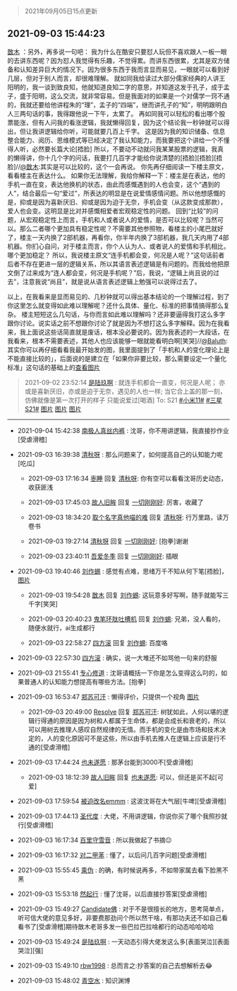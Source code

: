 > 2021年09月05日15点更新
<link rel="stylesheet" href="https://cdn.jsdelivr.net/gh/taotie6/sampleJSON@main/css/photo_show.css">


 ## 2021-09-03 15:44:23 

 [㪚木](https://www.coolapk.com/feed/29736894?shareKey=MzYzZDI4MTZmMWIyNjEzMmNjN2Q~) ：另外，再多说一句吧：
我为什么在酷安只要怼人玩但不喜欢跟人一板一眼的去讲东西呢？因为怼人我觉得有乐趣，不觉得累。而讲东西很累，尤其是双方储备和认知差异巨大的情况下。因为很多东西于我而言显而易见，一眼就可以看到好几层，但对于别人而言，却很难理解。<!--break-->
就如同我给读过大部分儒家经典的人讲王阳明的，我一谈到致良知，他就知道良知二字的意思，并知道这发于孔子，成于孟子，盛于阳明，这么交流，就非常容易。但是我面对的如果是一个对儒学一窍不通的，我就还要给他讲程朱的“理”，孟子的“四端”，继而讲孔子的“知”，明明跟明白人三两句话的事，我得跟他说一下午，太累了。
再如同我可以轻松的看出哪个股票能涨，但有人问我的看涨逻辑，我就懒得回复，因为这个结论我一秒钟就可以得出，但让我讲逻辑给你听，可能就要几百上千字。
这是因为我的知识储备、信息整合能力、阅历、思维模式等已经决定了我认知能力，而我要把这个讲给一个不懂得人听，必然要长篇大论[捂脸]
所以，不要动不动就问我某某股票的逻辑，我真的懒得讲，你十几个字的问话，我要打几百字才能给你说清楚的[捂脸][捂脸][捂脸]//<a class="feed-link-uname" href="/u/㪚木">@㪚木</a>:其实是可以比较的，这个一会再说。
你先再仔细阅读一下楼主原文，看看楼主在表达什么。
如果你无法理解，我给你解释一下：楼主是在表达，他的手机一直在变，表达他换机的状态，由此而感慨遇到的人也会变，这个“遇到的人”，结合最后一句“爱过”，所表达的明显是在说爱情感情问题。所以他想感慨的是，抑或是因为喜新厌旧、抑或是因为迫于无奈，手机会变（从这款变成那款），爱人也会变。这明显是比对并感慨相爱者宏观稳定性的问题。
回到“比较”的问题，从宏观稳定性上而言，手机和人或者说人的爱情，是否可以比较呢？当然可以。那么二者哪个更加具有稳定性呢？不需要其他参照物，看楼主的小尾巴就好了，楼主一天内换了2部机器，再看你，你半年内换了3部机器，我几天内用了4部机器。你扪心自问，对于楼主而言，你个人认为人、或者说人的爱情和手机相比，哪个更加稳定？
所以，我说楼主原文“连手机都会变，何况是人呢？”这句话前者后者不存在更进一层的逻辑关系，所以其语言表述逻辑是有问题的。而我给他把原文倒了过来成为“连人都会变，何况是手机呢？”后，我说，“逻辑上尚且说的过去”，注意我说“尚且”，就是说从语言表述逻辑上勉强可以说得过去了。

以上，在我看来是显而易见的、几秒钟就可以得出基本结论的一个理解过程，到了你这里怎么就变得如此难以理解呢？还什么具体、量化、标准的把事情搞得那么复杂。
楼主短短这么几句话，与你而言如此难以理解吗？还非要逼得我打这么多字跟你讨论。说实话之前不想跟你讨论了就是因为不想打这么多字解释。因为在我看来，我上面说这些话简直就是废话，根本没必要说的。因为我表述的一大段话，在我看来，根本不需要表述，其他人也应该能够一眼就能看明白啊[笑哭]//<a class="feed-link-uname" href="/u/Baluth">@Baluth</a>:其实你可以再仔细看看我最开始发的图，我里面提到了「手机和人的变化理论上是不能直接比较的」，后面说的是建立在「如果你非要比较，那么需要设定一个量化标准」这句话的基础上的<a class="feed-forward-pic" href="http://image.coolapk.com/feed/2021/0903/15/1081091_da1c0fbc_3275_0383@1080x1076.jpeg">查看图片</a> 

<div class="album">
</div>

> 2021-09-02 23:52:14 
> [是陆玖啊](https://www.coolapk.com/feed/29724165?shareKey=ODEwMTk5YzhlMjdhNjEzMmNjN2Q~) : 就连手机都会一直变，何况是人呢； 亦或是喜新厌旧，亦或是迫于无奈，遇见的人也一样; 当它合上盖的那一刻，仿佛就像是第一次打开的样子 只能说爱过[喝酒]  To: S21 <a class="feed-link-tag" href="/t/小米11?type=0">#小米11#</a> <a class="feed-link-tag" href="/t/三星S21?type=0">#三星S21#</a> 
[图片](http://image.coolapk.com/feed/2021/0902/23/3010885_7c3d017a_7930_6032@3101x2474.jpeg)
[图片](http://image.coolapk.com/feed/2021/0902/23/3010885_1f152dd4_7930_6034@2494x3325.jpeg)
[图片](http://image.coolapk.com/feed/2021/0902/23/3010885_48eb0bf3_7930_6035@3325x2494.jpeg)

 ------- 

- 2021-09-04 15:42:38 [南极人真丝内裤](uid=1871247) : 沈哥，你不用讲逻辑，我直接抄作业[受虐滑稽] 

- 2021-09-03 16:39:38 [清秋呀](uid=1658991) : 那么问题来了，如何提高自己的认知能力呢[吃瓜] 

    - 2021-09-03 17:16:34 [栆睡](uid=2246713) 回复 [清秋呀](uid=1658991): 你有空可以看看沈哥历史动态，收获匪浅 

    - 2021-09-03 17:45:03 [故人旧眸](uid=5481001) 回复 [一切刚刚好](uid=701389): 厉害，收藏了 

    - 2021-09-03 18:34:20 [取个名字真他喵的难](uid=2242411) 回复 [清秋呀](uid=1658991): 行万里路，读万卷书 

    - 2021-09-03 19:27:14 [清秋呀](uid=1658991) 回复 [一切刚刚好](uid=701389): [抱拳]谢谢 

    - 2021-09-03 23:40:11 [吾爱冬季](uid=853318) 回复 [一切刚刚好](uid=701389): 插眼 

- 2021-09-03 19:40:46 [刘作蜴](uid=2132901) : 感觉有点难，思绪万千不知从何下笔[捂脸]， [图片](http://image.coolapk.com/feed/2021/0903/19/2132901_4cb9b939_9243_4797@1080x1186.jpeg)

    - 2021-09-03 19:54:28 [㪚木](uid=1081091) 回复 [刘作蜴](uid=2132901): 这玩意多好写啊，随手就能写三千字[笑哭] 

    - 2021-09-03 20:40:23 [鬼笔环肽吐槽机](uid=5538134) 回复 [刘作蜴](uid=2132901): 兄弟，没人看的，随便水就行，ai生成都行 

    - 2021-09-03 22:58:27 [四方滚](uid=851755) 回复 [刘作蜴](uid=2132901): 百度咯 

- 2021-09-03 22:57:30 [四方滚](uid=851755) : 确实，说一大堆还不如骂他一句来的舒服 

- 2021-09-03 21:55:41 [专心修道](uid=3218687) : 沈哥请概括一下你是怎么变得这么叼的，如果普通人的认知能力想提高有哪些方法。[抱拳] 

- 2021-09-03 16:53:47 [郑苏可汗](uid=678781) : 懒得评价，只提供一个视角 [图片](http://image.coolapk.com/feed/2021/0903/16/678781_ccf873a4_9226_5761@1080x2160.jpeg)

    - 2021-09-03 20:49:00 [Resolve](uid=1234910) 回复 [郑苏可汗](uid=678781): 树犹如此，人何以堪的逻辑行得通的原因是因为树和人都属于生命体，都是会成长和衰老的，所以可以用树去推理人感叹自然规律的无情。而手机的变化是由市场和技术决定的，人的变化原因可不是这些，所以由手机去推人在逻辑上应该是行不通的[受虐滑稽] 

- 2021-09-03 17:44:24 [也未遂愿](uid=3056500) : 那茅台能到3000不[受虐滑稽] 

    - 2021-09-03 18:12:39 [故人旧眸](uid=5481001) 回复 [也未遂愿](uid=3056500): 可以，但还是买不起[可爱] 

- 2021-09-03 17:59:54 [被迫改名emmm](uid=3302275) : 这波沈哥在大气层[牛啤][受虐滑稽] 

- 2021-09-03 17:44:13 [圣代度](uid=544478) : 大佬，不用讲逻辑，你说你买了哪个我照抄就行[受虐滑稽] 

- 2021-09-03 16:17:34 [百里守雪音](uid=1080769) : 所以我做起了书摘😐 

- 2021-09-03 16:17:32 [对二甲苯](uid=2184595) : 懂了，以后问几百字问题[受虐滑稽] 

- 2021-09-03 15:55:45 [乘伪](uid=3843637) : 的确，有时候说再多，不如带家属去看下脸黑不黑 

- 2021-09-03 15:53:18 [然起行](uid=2111263) : 懂了沈哥，以后直接抄答案[受虐滑稽] 

- 2021-09-03 15:49:27 [Candidate佛](uid=3984473) : 对于不是很擅长的地方，思考简单点，听可信大佬的意见多好，非要费那劲问个所以然干啥，有那功夫还不如自己看看书了[受虐滑稽]期待㪚木老哥多发一些巴拉巴拉啥都行的动态哈哈哈哈 

- 2021-09-03 15:49:24 [是陆玖啊](uid=3010885) : 一天动态引得大佬发这么多[表面哭泣][表面哭泣][强] 

- 2021-09-03 15:49:10 [rbw1998](uid=602980) : 总而言之:抄答案的自己去想解析去😂 

- 2021-09-03 15:48:02 [青空水](uid=2178733) : 知识渊博 

